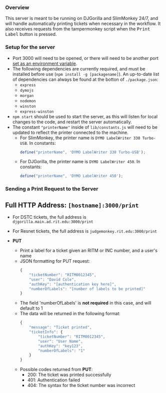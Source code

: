 ### **Overview**

This server is meant to be running on DJGorilla and SlimMonkey 24/7, and will handle automatically printing tickets when necessary in the workflow. It also receives requests from the tampermonkey script when the <kbd>Print Label</kbd> button is pressed.

### **Setup for the server**

* Port 3000 will need to be opened, or there will need to be another port [set as an environment variable](https://stackoverflow.com/questions/13333221/how-to-change-value-of-process-env-port-in-node-js).
* The following dependencies are currently required, and must be installed before use (`npm install -g [packagename]`). An up-to-date list of dependencies can always be found at the botton of `./package.json`:
    * `express`
    * `dymojs`
    * `morgan`
    * `nodemon`
    * `winston`
    * `express-winston`
* `npm start` should be used to start the server, as this will listen for local changes to the code, and restart the server automatically.
* The constant `"printerName"` inside of `lib/constants.js` will need to be updated to reflect the printer connected to the machine.
    * For SlimMonkey, the printer name is `DYMO LabelWriter 330 Turbo-USB`. In constants: <br>
        ```javascript
        define("printerName", 'DYMO LabelWriter 330 Turbo-USB');
        ```
    * For DJGorilla, the printer name is `DYMO LabelWriter 450`. In constants: <br>
        ```javascript
        define("printerName", 'DYMO LabelWriter 450');
        ```

### **Sending a Print Request to the Server**

## **Full HTTP Address: `[hostname]:3000/print`**

* For DSTC tickets, the full address is `djgorilla.main.ad.rit.edu:3000/print`
* For Resnet tickets, the full address is `judgemonkey.rit.edu:3000/print`

* **PUT**
    * Print a label for a ticket given an RITM or INC number, and a user's name
    * JSON formatting for PUT request:
        ```javascript
        {
            "ticketNumber": "RITM0012345",
            "user": "David Cole",
            "authKey": "[authentication key here]",
            "numberOfLabels": "[number of labels to be printed]"
        }
        ```
    * The field 'numberOfLabels' is **not required** in this case, and will default to 1
    * The data will be returned in the following format:
        ```javascript
        {
            "message": "Ticket printed",
            "ticketInfo": {
                "ticketNumber": "RITM0012345",
                "user": "User Name",
                "authKey": "key123",
                "numberOfLabels": "1"
            }
        }
        ```
    * Possible codes returned from **PUT**:
        * 200: The ticket was printed successfully
        * 401: Authentication failed
        * 404: The syntax for the ticket number was incorrect
    

    
